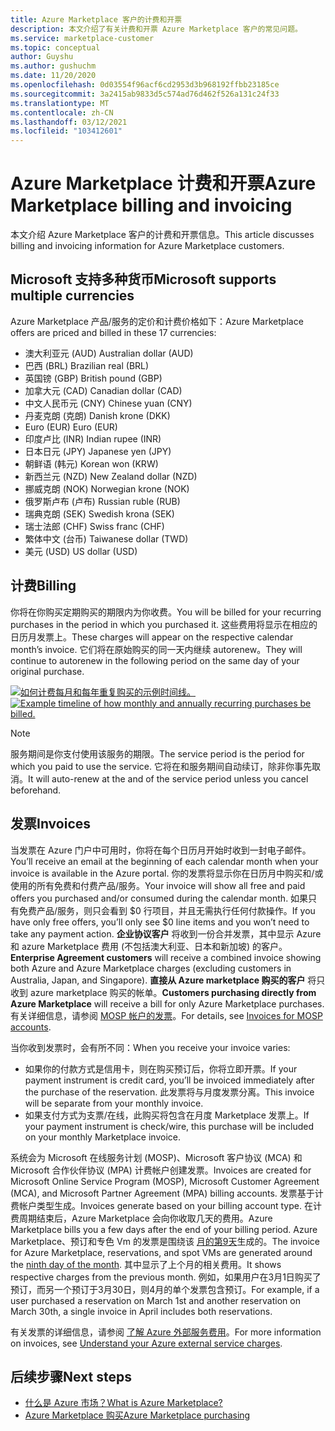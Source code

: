 ```yaml
---
title: Azure Marketplace 客户的计费和开票
description: 本文介绍了有关计费和开票 Azure Marketplace 客户的常见问题。
ms.service: marketplace-customer
ms.topic: conceptual
author: Guyshu
ms.author: gushuchm
ms.date: 11/20/2020
ms.openlocfilehash: 0d03554f96acf6cd2953d3b968192ffbb23185ce
ms.sourcegitcommit: 3a2415ab9833d5c574ad76d462f526a131c24f33
ms.translationtype: MT
ms.contentlocale: zh-CN
ms.lasthandoff: 03/12/2021
ms.locfileid: "103412601"
---
```

# <a name="azure-marketplace-billing-and-invoicing"></a><span data-ttu-id="2f5f6-103">Azure Marketplace 计费和开票</span><span class="sxs-lookup"><span data-stu-id="2f5f6-103">Azure Marketplace billing and invoicing</span></span>

<span data-ttu-id="2f5f6-104">本文介绍 Azure Marketplace 客户的计费和开票信息。</span><span class="sxs-lookup"><span data-stu-id="2f5f6-104">This article discusses billing and invoicing information for Azure Marketplace customers.</span></span>

## <a name="microsoft-supports-multiple-currencies"></a><span data-ttu-id="2f5f6-105">Microsoft 支持多种货币</span><span class="sxs-lookup"><span data-stu-id="2f5f6-105">Microsoft supports multiple currencies</span></span>

<span data-ttu-id="2f5f6-106">Azure Marketplace 产品/服务的定价和计费价格如下：</span><span class="sxs-lookup"><span data-stu-id="2f5f6-106">Azure Marketplace offers are priced and billed in these 17 currencies:</span></span>

- <span data-ttu-id="2f5f6-107">澳大利亚元 (AUD) </span><span class="sxs-lookup"><span data-stu-id="2f5f6-107">Australian dollar (AUD)</span></span>
- <span data-ttu-id="2f5f6-108">巴西 (BRL) </span><span class="sxs-lookup"><span data-stu-id="2f5f6-108">Brazilian real (BRL)</span></span>
- <span data-ttu-id="2f5f6-109">英国镑 (GBP) </span><span class="sxs-lookup"><span data-stu-id="2f5f6-109">British pound (GBP)</span></span>
- <span data-ttu-id="2f5f6-110">加拿大元 (CAD) </span><span class="sxs-lookup"><span data-stu-id="2f5f6-110">Canadian dollar (CAD)</span></span>
- <span data-ttu-id="2f5f6-111">中文人民币元 (CNY) </span><span class="sxs-lookup"><span data-stu-id="2f5f6-111">Chinese yuan (CNY)</span></span>
- <span data-ttu-id="2f5f6-112">丹麦克朗 (克朗) </span><span class="sxs-lookup"><span data-stu-id="2f5f6-112">Danish krone (DKK)</span></span>
- <span data-ttu-id="2f5f6-113">Euro (EUR) </span><span class="sxs-lookup"><span data-stu-id="2f5f6-113">Euro (EUR)</span></span>
- <span data-ttu-id="2f5f6-114">印度卢比 (INR) </span><span class="sxs-lookup"><span data-stu-id="2f5f6-114">Indian rupee (INR)</span></span>
- <span data-ttu-id="2f5f6-115">日本日元 (JPY) </span><span class="sxs-lookup"><span data-stu-id="2f5f6-115">Japanese yen (JPY)</span></span>
- <span data-ttu-id="2f5f6-116">朝鲜语 (韩元) </span><span class="sxs-lookup"><span data-stu-id="2f5f6-116">Korean won (KRW)</span></span>
- <span data-ttu-id="2f5f6-117">新西兰元 (NZD) </span><span class="sxs-lookup"><span data-stu-id="2f5f6-117">New Zealand dollar (NZD)</span></span>
- <span data-ttu-id="2f5f6-118">挪威克朗 (NOK) </span><span class="sxs-lookup"><span data-stu-id="2f5f6-118">Norwegian krone (NOK)</span></span>
- <span data-ttu-id="2f5f6-119">俄罗斯卢布 (卢布) </span><span class="sxs-lookup"><span data-stu-id="2f5f6-119">Russian ruble (RUB)</span></span>
- <span data-ttu-id="2f5f6-120">瑞典克朗 (SEK) </span><span class="sxs-lookup"><span data-stu-id="2f5f6-120">Swedish krona (SEK)</span></span>
- <span data-ttu-id="2f5f6-121">瑞士法郎 (CHF) </span><span class="sxs-lookup"><span data-stu-id="2f5f6-121">Swiss franc (CHF)</span></span>
- <span data-ttu-id="2f5f6-122">繁体中文 (台币) </span><span class="sxs-lookup"><span data-stu-id="2f5f6-122">Taiwanese dollar (TWD)</span></span>
- <span data-ttu-id="2f5f6-123">美元 (USD) </span><span class="sxs-lookup"><span data-stu-id="2f5f6-123">US dollar (USD)</span></span>

## <a name="billing"></a><span data-ttu-id="2f5f6-124">计费</span><span class="sxs-lookup"><span data-stu-id="2f5f6-124">Billing</span></span>

<span data-ttu-id="2f5f6-125">你将在你购买定期购买的期限内为你收费。</span><span class="sxs-lookup"><span data-stu-id="2f5f6-125">You will be billed for your recurring purchases in the period in which you purchased it.</span></span> <span data-ttu-id="2f5f6-126">这些费用将显示在相应的日历月发票上。</span><span class="sxs-lookup"><span data-stu-id="2f5f6-126">These charges will appear on the respective calendar month’s invoice.</span></span> <span data-ttu-id="2f5f6-127">它们将在原始购买的同一天内继续 autorenew。</span><span class="sxs-lookup"><span data-stu-id="2f5f6-127">They will continue to autorenew in the following period on the same day of your original purchase.</span></span>

<span data-ttu-id="2f5f6-128">[![如何计费每月和每年重复购买的示例时间线。](media/billing/billing-charges-recurring.png)](media/billing/billing-charges-recurring.png#lightbox)</span><span class="sxs-lookup"><span data-stu-id="2f5f6-128">[![Example timeline of how monthly and annually recurring purchases be billed.](media/billing/billing-charges-recurring.png)](media/billing/billing-charges-recurring.png#lightbox)</span></span>

>[!NOTE]
> <span data-ttu-id="2f5f6-129">服务期间是你支付使用该服务的期限。</span><span class="sxs-lookup"><span data-stu-id="2f5f6-129">The service period is the period for which you paid to use the service.</span></span> <span data-ttu-id="2f5f6-130">它将在和服务期间自动续订，除非你事先取消。</span><span class="sxs-lookup"><span data-stu-id="2f5f6-130">It will auto-renew at the and of the service period unless you cancel beforehand.</span></span>

## <a name="invoices"></a><span data-ttu-id="2f5f6-131">发票</span><span class="sxs-lookup"><span data-stu-id="2f5f6-131">Invoices</span></span>

<span data-ttu-id="2f5f6-132">当发票在 Azure 门户中可用时，你将在每个日历月开始时收到一封电子邮件。</span><span class="sxs-lookup"><span data-stu-id="2f5f6-132">You’ll receive an email at the beginning of each calendar month when your invoice is available in the Azure portal.</span></span> <span data-ttu-id="2f5f6-133">你的发票将显示你在日历月中购买和/或使用的所有免费和付费产品/服务。</span><span class="sxs-lookup"><span data-stu-id="2f5f6-133">Your invoice will show all free and paid offers you purchased and/or consumed during the calendar month.</span></span> <span data-ttu-id="2f5f6-134">如果只有免费产品/服务，则只会看到 $0 行项目，并且无需执行任何付款操作。</span><span class="sxs-lookup"><span data-stu-id="2f5f6-134">If you have only free offers, you’ll only see $0 line items and you won’t need to take any payment action.</span></span> <span data-ttu-id="2f5f6-135">**企业协议客户** 将收到一份合并发票，其中显示 Azure 和 azure Marketplace 费用 (不包括澳大利亚、日本和新加坡) 的客户。</span><span class="sxs-lookup"><span data-stu-id="2f5f6-135">**Enterprise Agreement customers** will receive a combined invoice showing both Azure and Azure Marketplace charges (excluding customers in Australia, Japan, and Singapore).</span></span> <span data-ttu-id="2f5f6-136">**直接从 Azure marketplace 购买的客户** 将只收到 azure marketplace 购买的帐单。</span><span class="sxs-lookup"><span data-stu-id="2f5f6-136">**Customers purchasing directly from Azure Marketplace** will receive a bill for only Azure Marketplace purchases.</span></span> <span data-ttu-id="2f5f6-137">有关详细信息，请参阅 [MOSP 帐户的发票](/azure/cost-management-billing/understand/download-azure-invoice#invoices-for-mosp-billing-accounts)。</span><span class="sxs-lookup"><span data-stu-id="2f5f6-137">For details, see [Invoices for MOSP accounts](/azure/cost-management-billing/understand/download-azure-invoice#invoices-for-mosp-billing-accounts).</span></span>

<span data-ttu-id="2f5f6-138">当你收到发票时，会有所不同：</span><span class="sxs-lookup"><span data-stu-id="2f5f6-138">When you receive your invoice varies:</span></span>

- <span data-ttu-id="2f5f6-139">如果你的付款方式是信用卡，则在购买预订后，你将立即开票。</span><span class="sxs-lookup"><span data-stu-id="2f5f6-139">If your payment instrument is credit card, you’ll be invoiced immediately after the purchase of the reservation.</span></span> <span data-ttu-id="2f5f6-140">此发票将与月度发票分离。</span><span class="sxs-lookup"><span data-stu-id="2f5f6-140">This invoice will be separate from your monthly invoice.</span></span>
- <span data-ttu-id="2f5f6-141">如果支付方式为支票/在线，此购买将包含在月度 Marketplace 发票上。</span><span class="sxs-lookup"><span data-stu-id="2f5f6-141">If your payment instrument is check/wire, this purchase will be included on your monthly Marketplace invoice.</span></span>

<span data-ttu-id="2f5f6-142">系统会为 Microsoft 在线服务计划 (MOSP)、Microsoft 客户协议 (MCA) 和 Microsoft 合作伙伴协议 (MPA) 计费帐户创建发票。</span><span class="sxs-lookup"><span data-stu-id="2f5f6-142">Invoices are created for Microsoft Online Service Program (MOSP), Microsoft Customer Agreement (MCA), and Microsoft Partner Agreement (MPA) billing accounts.</span></span> <span data-ttu-id="2f5f6-143">发票基于计费帐户类型生成。</span><span class="sxs-lookup"><span data-stu-id="2f5f6-143">Invoices generate based on your billing account type.</span></span> <span data-ttu-id="2f5f6-144">在计费周期结束后，Azure Marketplace 会向你收取几天的费用。</span><span class="sxs-lookup"><span data-stu-id="2f5f6-144">Azure Marketplace bills you a few days after the end of your billing period.</span></span> <span data-ttu-id="2f5f6-145">Azure Marketplace、预订和专色 Vm 的发票是围绕该 [月的第9天](/azure/cost-management-billing/understand/download-azure-invoice#invoices-for-mosp-billing-accounts)生成的。</span><span class="sxs-lookup"><span data-stu-id="2f5f6-145">The invoice for Azure Marketplace, reservations, and spot VMs are generated around the [ninth day of the month](/azure/cost-management-billing/understand/download-azure-invoice#invoices-for-mosp-billing-accounts).</span></span> <span data-ttu-id="2f5f6-146">其中显示了上个月的相关费用。</span><span class="sxs-lookup"><span data-stu-id="2f5f6-146">It shows respective charges from the previous month.</span></span> <span data-ttu-id="2f5f6-147">例如，如果用户在3月1日购买了预订，而另一个预订于3月30日，则4月的单个发票包含预订。</span><span class="sxs-lookup"><span data-stu-id="2f5f6-147">For example, if a user purchased a reservation on March 1st and another reservation on March 30th, a single invoice in April includes both reservations.</span></span>

<span data-ttu-id="2f5f6-148">有关发票的详细信息，请参阅 [了解 Azure 外部服务费用](/azure/cost-management-billing/understand/understand-azure-marketplace-charges)。</span><span class="sxs-lookup"><span data-stu-id="2f5f6-148">For more information on invoices, see [Understand your Azure external service charges](/azure/cost-management-billing/understand/understand-azure-marketplace-charges).</span></span>

## <a name="next-steps"></a><span data-ttu-id="2f5f6-149">后续步骤</span><span class="sxs-lookup"><span data-stu-id="2f5f6-149">Next steps</span></span>

- [<span data-ttu-id="2f5f6-150">什么是 Azure 市场？</span><span class="sxs-lookup"><span data-stu-id="2f5f6-150">What is Azure Marketplace?</span></span>](azure-marketplace-overview.md)
- [<span data-ttu-id="2f5f6-151">Azure Marketplace 购买</span><span class="sxs-lookup"><span data-stu-id="2f5f6-151">Azure Marketplace purchasing</span></span>](azure-purchasing-invoicing.md)

